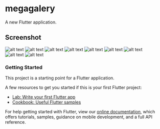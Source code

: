 # megagalery

A new Flutter application.

## Screenshot
![alt text](https://github.com/satriawibawa/e-commerce-flutter/blob/master/screenshot/1.png)
![alt text](https://github.com/satriawibawa/e-commerce-flutter/blob/master/screenshot/2.png)
![alt text](https://github.com/satriawibawa/e-commerce-flutter/blob/master/screenshot/3.png)
![alt text](https://github.com/satriawibawa/e-commerce-flutter/blob/master/screenshot/4.png)
![alt text](https://github.com/satriawibawa/e-commerce-flutter/blob/master/screenshot/5.png)
![alt text](https://github.com/satriawibawa/e-commerce-flutter/blob/master/screenshot/6.png)
![alt text](https://github.com/satriawibawa/e-commerce-flutter/blob/master/screenshot/7.png)
![alt text](https://github.com/satriawibawa/e-commerce-flutter/blob/master/screenshot/8.png)
![alt text](https://github.com/satriawibawa/e-commerce-flutter/blob/master/screenshot/9.png)

### Getting Started

This project is a starting point for a Flutter application.

A few resources to get you started if this is your first Flutter project:

- [Lab: Write your first Flutter app](https://flutter.dev/docs/get-started/codelab)
- [Cookbook: Useful Flutter samples](https://flutter.dev/docs/cookbook)

For help getting started with Flutter, view our 
[online documentation](https://flutter.dev/docs), which offers tutorials, 
samples, guidance on mobile development, and a full API reference.
